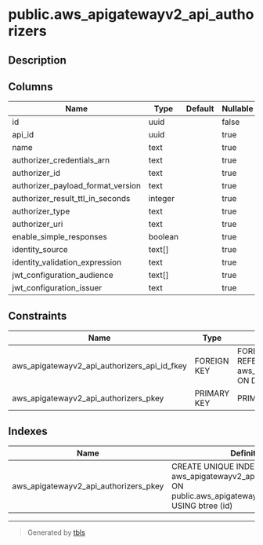 # public.aws_apigatewayv2_api_authorizers

## Description

## Columns

| Name | Type | Default | Nullable | Children | Parents | Comment |
| ---- | ---- | ------- | -------- | -------- | ------- | ------- |
| id | uuid |  | false |  |  |  |
| api_id | uuid |  | true |  | [public.aws_apigatewayv2_apis](public.aws_apigatewayv2_apis.md) |  |
| name | text |  | true |  |  |  |
| authorizer_credentials_arn | text |  | true |  |  |  |
| authorizer_id | text |  | true |  |  |  |
| authorizer_payload_format_version | text |  | true |  |  |  |
| authorizer_result_ttl_in_seconds | integer |  | true |  |  |  |
| authorizer_type | text |  | true |  |  |  |
| authorizer_uri | text |  | true |  |  |  |
| enable_simple_responses | boolean |  | true |  |  |  |
| identity_source | text[] |  | true |  |  |  |
| identity_validation_expression | text |  | true |  |  |  |
| jwt_configuration_audience | text[] |  | true |  |  |  |
| jwt_configuration_issuer | text |  | true |  |  |  |

## Constraints

| Name | Type | Definition |
| ---- | ---- | ---------- |
| aws_apigatewayv2_api_authorizers_api_id_fkey | FOREIGN KEY | FOREIGN KEY (api_id) REFERENCES aws_apigatewayv2_apis(id) ON DELETE CASCADE |
| aws_apigatewayv2_api_authorizers_pkey | PRIMARY KEY | PRIMARY KEY (id) |

## Indexes

| Name | Definition |
| ---- | ---------- |
| aws_apigatewayv2_api_authorizers_pkey | CREATE UNIQUE INDEX aws_apigatewayv2_api_authorizers_pkey ON public.aws_apigatewayv2_api_authorizers USING btree (id) |

---

> Generated by [tbls](https://github.com/k1LoW/tbls)
